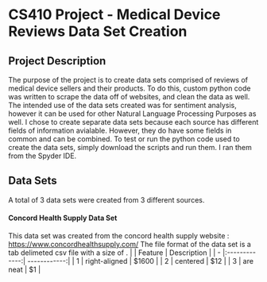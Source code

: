 # CS410 Project - Medical Device Reviews Data Set Creation
## Project Description
  The purpose of the project is to create data sets comprised of reviews of medical device sellers and their products. To do this, custom python code was written to scrape the data off of websites, and clean the data as well. The intended use of the data sets created was for sentiment analysis, however it can be used for other Natural Language Processing Purposes as well. I chose to create separate data sets because each source has different fields of information avialable. However, they do have some fields in common and can be combined. To test or run the python code used to create the data sets, simply download the scripts and run them. I ran them from the Spyder IDE.
## Data Sets
A total of 3 data sets were created from 3 different sources.
#### Concord Health Supply Data Set
  This data set was created from the concord health supply website : https://www.concordhealthsupply.com/
  The file format of the data set is a tab delimeted csv file with a size of .
|   | Feature       | Description  |
| - |:-------------:| ------------:|
| 1 | right-aligned | $1600        |
| 2 | centered      |   $12        |
| 3 | are neat      |    $1        |
